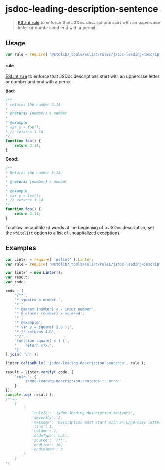 <!--

@license Apache-2.0

Copyright (c) 2018 The Stdlib Authors.

Licensed under the Apache License, Version 2.0 (the "License");
you may not use this file except in compliance with the License.
You may obtain a copy of the License at

   http://www.apache.org/licenses/LICENSE-2.0

Unless required by applicable law or agreed to in writing, software
distributed under the License is distributed on an "AS IS" BASIS,
WITHOUT WARRANTIES OR CONDITIONS OF ANY KIND, either express or implied.
See the License for the specific language governing permissions and
limitations under the License.

-->

# jsdoc-leading-description-sentence

> [ESLint rule][eslint-rules] to enforce that JSDoc descriptions start with an uppercase letter or number and end with a period.

<section class="intro">

</section>

<!-- /.intro -->

<section class="usage">

## Usage

```javascript
var rule = require( '@stdlib/_tools/eslint/rules/jsdoc-leading-description-sentence' );
```

#### rule

[ESLint rule][eslint-rules] to enforce that JSDoc descriptions start with an uppercase letter or number and end with a period.

**Bad**:

<!-- eslint-disable stdlib/jsdoc-leading-description-sentence -->

```javascript
/**
* returns the number 3.14
*
* @returns {number} a number
*
* @example
* var y = foo();
* // returns 3.14
*/
function foo() {
    return 3.14;
}
```

**Good**:

```javascript
/**
* Returns the number 3.14.
*
* @returns {number} a number
*
* @example
* var y = foo();
* // returns 3.14
*/
function foo() {
    return 3.14;
}
```

To allow uncapitalized words at the beginning of a JSDoc description, set the `whitelist` option to a list of uncapitalized exceptions.

</section>

<!-- /.usage -->

<section class="examples">

## Examples

<!-- eslint no-undef: "error" -->

```javascript
var Linter = require( 'eslint' ).Linter;
var rule = require( '@stdlib/_tools/eslint/rules/jsdoc-leading-description-sentence' );

var linter = new Linter();
var result;
var code;

code = [
    '/**',
    '* squares a number.',
    '* ',
    '* @param {number} x - input number',
    '* @returns {number} x squared',
    '*',
    '* @example',
    '* var y = square( 2.0 );',
    '* // returns 4.0',
    '*/',
    'function square( x ) {',
    '    return x*x;',
    '}'
].join( '\n' );

linter.defineRule( 'jsdoc-leading-description-sentence', rule );

result = linter.verify( code, {
    'rules': {
        'jsdoc-leading-description-sentence': 'error'
    }
});
console.log( result );
/* =>
    [
        {
            'ruleId': 'jsdoc-leading-description-sentence',
            'severity': 2,
            'message': 'Description must start with an uppercase letter or number and end with a period',
            'line': 1,
            'column': 1,
            'nodeType': null,
            'source': '/**',
            'endLine': 10,
            'endColumn': 3
        }
    ]
*/
```

</section>

<!-- /.examples -->

<section class="links">

[eslint-rules]: https://eslint.org/docs/developer-guide/working-with-rules

</section>

<!-- /.links -->
